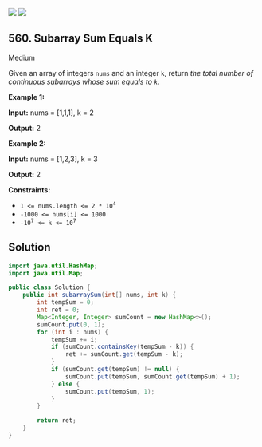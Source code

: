 [![](https://img.shields.io/github/stars/javadev/LeetCode-in-Java?label=Stars&style=flat-square)](https://github.com/javadev/LeetCode-in-Java)
[![](https://img.shields.io/github/forks/javadev/LeetCode-in-Java?label=Fork%20me%20on%20GitHub%20&style=flat-square)](https://github.com/javadev/LeetCode-in-Java/fork)

## 560\. Subarray Sum Equals K

Medium

Given an array of integers `nums` and an integer `k`, return _the total number of continuous subarrays whose sum equals to `k`_.

**Example 1:**

**Input:** nums = [1,1,1], k = 2

**Output:** 2 

**Example 2:**

**Input:** nums = [1,2,3], k = 3

**Output:** 2 

**Constraints:**

*   <code>1 <= nums.length <= 2 * 10<sup>4</sup></code>
*   `-1000 <= nums[i] <= 1000`
*   <code>-10<sup>7</sup> <= k <= 10<sup>7</sup></code>

## Solution

```java
import java.util.HashMap;
import java.util.Map;

public class Solution {
    public int subarraySum(int[] nums, int k) {
        int tempSum = 0;
        int ret = 0;
        Map<Integer, Integer> sumCount = new HashMap<>();
        sumCount.put(0, 1);
        for (int i : nums) {
            tempSum += i;
            if (sumCount.containsKey(tempSum - k)) {
                ret += sumCount.get(tempSum - k);
            }
            if (sumCount.get(tempSum) != null) {
                sumCount.put(tempSum, sumCount.get(tempSum) + 1);
            } else {
                sumCount.put(tempSum, 1);
            }
        }

        return ret;
    }
}
```